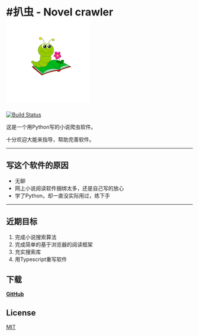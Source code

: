 #扒虫 - Novel crawler
![扒虫](/icon.png)
===
[![Build Status](https://travis-ci.org/ling7334/Novel-crawler.svg?branch=master)](https://travis-ci.org/ling7334/Novel-crawler)

这是一个用Python写的小说爬虫软件。

十分欢迎大能来指导，帮助完善软件。

---
## 写这个软件的原因
*   无聊
*   网上小说阅读软件捆绑太多，还是自己写的放心
*   学了Python，却一直没实际用过，练下手

---
## 近期目标
1.  完成小说搜索算法
2.  完成简单的基于浏览器的阅读框架
3.  充实搜索库
4.  用Typescript重写软件

## 下载
[__GitHub__](https://codeload.github.com/ling7334/Novel-crawler/zip/master)

## License
[MIT](LICENSE)
